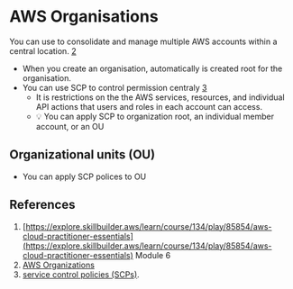 # AWS Organisations
You can use to consolidate and manage multiple AWS accounts within a central location. [2](#references)
- When you create an organisation, automatically is created root for the organisation. 
- You can use SCP to control permission centraly [3](#references)
	- It is restrictions on the the AWS services, resources, and individual API actions that users and roles in each account can access.
	- 💡 You can apply SCP to organization root, an individual member account, or an OU
## Organizational units (OU)
- You can apply SCP polices to OU
## References
1. [https://explore.skillbuilder.aws/learn/course/134/play/85854/aws-cloud-practitioner-essentials](https://explore.skillbuilder.aws/learn/course/134/play/85854/aws-cloud-practitioner-essentials) Module 6
2. [AWS Organizations](https://aws.amazon.com/organizations) 
3. [service control policies (SCPs)](https://docs.aws.amazon.com/organizations/latest/userguide/orgs_manage_policies_scps.html).